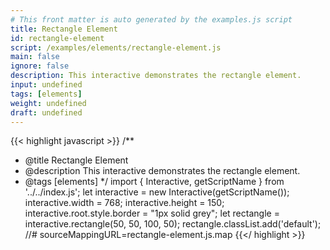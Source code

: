 ```yaml
---
# This front matter is auto generated by the examples.js script
title: Rectangle Element
id: rectangle-element
script: /examples/elements/rectangle-element.js
main: false
ignore: false
description: This interactive demonstrates the rectangle element.
input: undefined
tags: [elements]
weight: undefined
draft: undefined
---
```


{{< highlight javascript >}}
/**
* @title Rectangle Element
* @description This interactive demonstrates the rectangle element.
* @tags [elements]
*/
import { Interactive, getScriptName } from '../../index.js';
let interactive = new Interactive(getScriptName());
interactive.width = 768;
interactive.height = 150;
interactive.root.style.border = "1px solid grey";
let rectangle = interactive.rectangle(50, 50, 100, 50);
rectangle.classList.add('default');
//# sourceMappingURL=rectangle-element.js.map
{{</ highlight >}}

